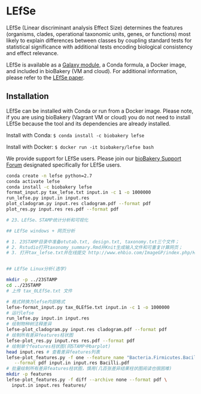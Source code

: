 **LEfSe**
==============

LEfSe (Linear discriminant analysis Effect Size) determines the features
(organisms, clades, operational taxonomic units, genes, or functions)
most likely to explain differences between classes by coupling standard
tests for statistical significance with additional tests encoding
biological consistency and effect relevance.

LEfSe is available as a [Galaxy module](http://huttenhower.org/galaxy/),
a Conda formula, a Docker image, and included in bioBakery (VM and
cloud). For additional information, please refer to the [LEfSe
paper](http://www.ncbi.nlm.nih.gov/pubmed/21702898).

## Installation

LEfSe can be installed with Conda or run from a Docker image. Please
note, if you are using bioBakery (Vagrant VM or cloud) you do not need
to install LEfSe because the tool and its dependencies are already
installed.

Install with Conda: `$ conda install -c biobakery lefse`

Install with Docker: `$ docker run -it biobakery/lefse bash`

We provide support for LEfSe users. Please join our [bioBakery Support Forum](https://forum.biobakery.org/c/Downstream-analysis-and-statistics/LEfSe) designated specifically for LEfSe users. 

```sh
conda create -n lefse python=2.7
conda activate lefse
conda install -c biobakery lefse
format_input.py tax_lefse.txt input.in -c 1 -o 1000000
run_lefse.py input.in input.res
plot_cladogram.py input.res cladogram.pdf --format pdf
plot_res.py input.res res.pdf --format pdf
```

```sh
# 23、LEfSe、STAMP统计分析和可视化

## LEfSe windows + 网页分析

# 1. 23STAMP目录中准备otutab.txt, design.txt, taxonomy.txt三个文件；
# 2. Rstudio打开taxonomy_summary.Rmd并Knit生成输入文件和可重复计算网页；
# 3. 打开tax_lefse.txt并在线提交 http://www.ehbio.com/ImageGP/index.php/Home/Index/LEFSe.html


## LEfSe Linux分析(选学)

mkdir -p ../23STAMP
cd ../23STAMP
# 上传 tax_0LEfSe.txt 文件

# 格式转换为lefse内部格式
lefse-format_input.py tax_0LEfSe.txt input.in -c 1 -o 1000000
# 运行lefse
run_lefse.py input.in input.res
# 绘制物种树注释差异
lefse-plot_cladogram.py input.res cladogram.pdf --format pdf
# 绘制所有差异features柱状图
lefse-plot_res.py input.res res.pdf --format pdf
# 绘制单个features柱状图(同STAMP中barplot)
head input.res # 查看差异features列表
lefse-plot_features.py -f one --feature_name "Bacteria.Firmicutes.Bacilli.Bacillales.Planococcaceae.Paenisporosarcina" \
   --format pdf input.in input.res Bacilli.pdf 
# 批量绘制所有差异features柱状图，慎用(几百张差异结果柱状图阅读也很困难)
mkdir -p features
lefse-plot_features.py -f diff --archive none --format pdf \
  input.in input.res features/
```

